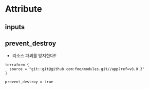 # Attribute

## inputs

## prevent_destroy
* 리소스 파괴를 방지한다!!
```
terraform {
  source = "git::git@github.com:foo/modules.git//app?ref=v0.0.3"
}

prevent_destroy = true
```
